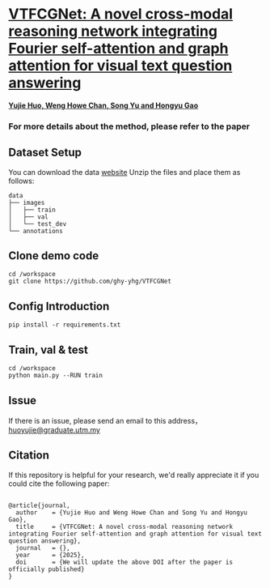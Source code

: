 # [VTFCGNet: A novel cross-modal reasoning network integrating Fourier self-attention and graph attention for visual text question answering](http://)

[**Yujie Huo, Weng Howe Chan, Song Yu and Hongyu Gao**](http://)


### For more details about the method, please refer to the paper

## Dataset Setup
You can download the data [website](https://huggingface.co/datasets/CalfKing/vtqa2023)
Unzip the files and place them as follows:
```text
data
├── images
│   ├── train
│   ├── val
│   └── test_dev
└── annotations
```
## Clone demo code
```text
cd /workspace
git clone https://github.com/ghy-yhg/VTFCGNet
```
## Config Introduction
```text
pip install -r requirements.txt
```
## Train, val & test
```text
cd /workspace
python main.py --RUN train
```
## Issue
If there is an issue, please send an email to this address，huoyujie@graduate.utm.my
## Citation
If this repository is helpful for your research, we'd really appreciate it if you could cite the following paper:

```

@article{journal,
  author    = {Yujie Huo and Weng Howe Chan and Song Yu and Hongyu Gao},
  title     = {VTFCGNet: A novel cross-modal reasoning network integrating Fourier self-attention and graph attention for visual text question answering},
  journal   = {},
  year      = {2025},
  doi       = {We will update the above DOI after the paper is officially published}
}
```

